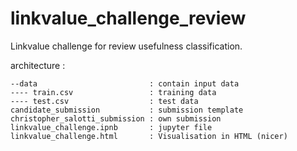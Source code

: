 # linkvalue_challenge_review
Linkvalue challenge for review usefulness classification.

architecture :
```
--data                         : contain input data
---- train.csv                 : training data
---- test.csv                  : test data
candidate_submission           : submission template
christopher_salotti_submission : own submission
linkvalue_challenge.ipnb       : jupyter file
linkvalue_challenge.html       : Visualisation in HTML (nicer)
```
